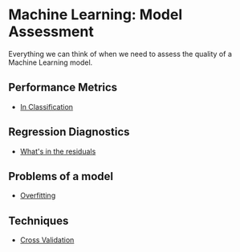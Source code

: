 # Machine Learning: Model Assessment

Everything we can think of when we need to assess the quality of a Machine Learning model.

## Performance Metrics

* [In Classification](http://nbviewer.jupyter.org/github/martinapugliese/tales-science-data/blob/master/model-assessment/perf-metrics/classification.ipynb)

## Regression Diagnostics

* [What's in the residuals](http://nbviewer.jupyter.org/github/martinapugliese/tales-science-data/blob/master/model-assessment/regr-diagnostics/residuals.ipynb)

## Problems of a model

* [Overfitting](http://nbviewer.jupyter.org/github/martinapugliese/tales-science-data/blob/master/model-assessment/problems/overfitting.ipynb)

## Techniques

* [Cross Validation](http://nbviewer.jupyter.org/github/martinapugliese/tales-science-data/blob/master/model-assessment/techniques/cross-validation.ipynb)
